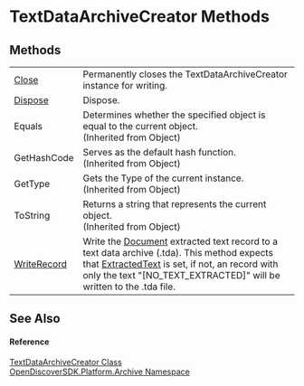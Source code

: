 # TextDataArchiveCreator Methods




## Methods
<table>
<tr>
<td><a href="da86caf2-645d-59a1-6939-2e88593bc38c">Close</a></td>
<td>Permanently closes the TextDataArchiveCreator instance for writing.</td></tr>
<tr>
<td><a href="4609ec27-b6e0-1731-8ae5-6885b142c231">Dispose</a></td>
<td>Dispose.</td></tr>
<tr>
<td>Equals</td>
<td>Determines whether the specified object is equal to the current object.<br />(Inherited from Object)</td></tr>
<tr>
<td>GetHashCode</td>
<td>Serves as the default hash function.<br />(Inherited from Object)</td></tr>
<tr>
<td>GetType</td>
<td>Gets the Type of the current instance.<br />(Inherited from Object)</td></tr>
<tr>
<td>ToString</td>
<td>Returns a string that represents the current object.<br />(Inherited from Object)</td></tr>
<tr>
<td><a href="66e329fd-15aa-fa63-6c93-2044578ebd0e">WriteRecord</a></td>
<td>Write the <a href="1ada9969-add0-f951-f601-f7107618fb9d">Document</a> extracted text record to a text data archive (.tda). This method expects that <a href="8bb7136d-69bb-d1d3-4dbf-d49945590448">ExtractedText</a> is set, if not, an record with only the text "[NO_TEXT_EXTRACTED]" will be written to the .tda file.</td></tr>
</table>

## See Also


#### Reference
<a href="2a645412-c7de-00b1-1b5e-c86b982503c4">TextDataArchiveCreator Class</a>  
<a href="8fac0511-5eca-a179-d28a-c0a07e46597f">OpenDiscoverSDK.Platform.Archive Namespace</a>  
